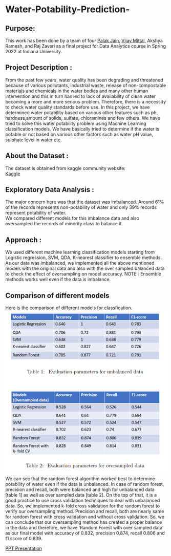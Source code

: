 # Water-Potability-Prediction-

## Purpose:
This work has been done by a team of four [Palak Jain](https://www.linkedin.com/in/palakjn/), [Vijay Mittal](https://www.linkedin.com/in/vjmittal/), Akshya Ramesh, and Raj Zaveri as a final project for Data Analytics course in Spring 2022 at Indiana University.

## Project Description :
From the past few years, water quality has been degrading and threatened because of various pollutants, industrial waste, release of non-compostable materials and chemicals in the water bodies and many other human intervention and this in turn has led to lack of availability of clean water becoming a more and more serious problem.
Therefore, there is a necessity to check water quality standards before use. In this project, we have determined water potability based on various other features such as ph, hardness,amount of solids, sulfate, chloramines and few others. We have tried to solve this water potability problem using Machine Learning classification models. We have basically tried to determine if the water is potable or not based on various other factors such as water pH value, sulphate level in water etc.


## About the Dataset :
The dataset is obtained from kaggle community website: <br>
[Kaggle](https://www.kaggle.com/datasets/adityakadiwal/water-potability)

## Exploratory Data Analysis :
The major concern here was that the dataset was imbalanced. Around 61% of the records represents non-potability of water and only 39% records represent potability of water. <br>
We compared different models for this imbalance data and also oversampled the records of minority class to balance it.

## Approach :
We used different machine learning classification models starting from Logistic regression, SVM, QDA, K-nearest classifier to ensemble methods. As our data was imbalanced, we implemented all the above mentioned models with the original data and also with the over sampled balanced data to check the effect of oversampling on model accuracy.
NOTE : Ensemble methods works well even if the data is imbalance.


## Comparison of different models
Here is the comparison of different models for classfication.
![model_performance](static/water_potability_performance.png)

We can see that the random forest algorithm worked best to determine potability of water even if the data is unbalanced. In case of random forest, precision and recall, both were balanced and high for unbalanced data [table 1] as well as over sampled data [table 2]. On the top of that, it is a good practice to use cross validation techniques to deal with unbalanced data. So, we implemented k-fold cross validation for the random forest to verify our oversampling method. Precision and recall, both are nearly same for random forest with cross validation and without cross validation. So, we can conclude that our oversampling method has created a proper balance in the data and therefore, we have ’Random Forest with over sampled data’ as our final model with accuracy of 0.832, precision 0.874, recall 0.806 and f1 score of 0.839. <br>


[PPT Presentation](static/Data_Analytics_Project_Presentation.ppsx)


